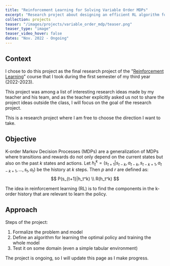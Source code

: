 ```yaml
---
title: "Reinforcement Learning for Solving Variable Order MDPs"
excerpt: "Research project about designing an efficient RL algorithm for Markov decision processes of variable order."
collection: projects
teaser: "/images/projects/variable_order_mdp/teaser.png"
teaser_type: "image"
teaser_video_hover: false
dates: "Nov. 2022 - Ongoing"
---
```


## Context

I chose to do this project as the final research project of the "[Reinforcement Learning](https://www.master-mva.com/cours/reinforcement-learning/)" course that I took during the first semester of my third year (2022-2023).

This project was among a list of interesting research ideas made by my teacher and his team, and as the teacher explicitly asked us not to share the project ideas outside the class, I will focus on the goal of the research project.

This is a research project where I am free to choose the direction I want to take.

## Objective

K-order Markov Decision Processes (MDPs) are a generalization of MDPs where transitions and rewards do not only depend on the current states but also on the past $k$ states and actions. Let $h_t^k = (s_{t+1}| s_{t-k},a_{t-k}, s_{t-k+1}, a_{t-k+1},...,s_t, a_t)$ be the history at $k$ steps. Then $p$ and $r$ are defined as:
$$
P(s_{t+1}|h_t^k) \\
R(h_t^k)
$$

The idea in reinforcement learning (RL) is to find the components in the k-order history that are relevant to learn the policy.

## Approach

Steps of the project:
 1) Formalize the problem and model
 2) Define an algorithm for learning the optimal policy and training the whole model
 3) Test it on some domain (even a simple tabular environment)

The project is ongoing, so I will update this page as I make progress.
